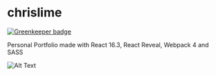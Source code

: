 # chrislime

[![Greenkeeper badge](https://badges.greenkeeper.io/cli53/chrislime.svg)](https://greenkeeper.io/)

Personal Portfolio made with React 16.3, React Reveal, Webpack 4 and SASS 

![Alt Text](https://i.imgur.com/K6Q7W4R.gif)
